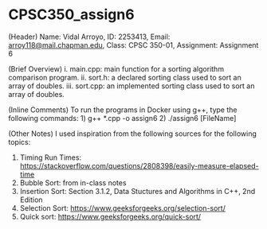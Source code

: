 # CPSC350_assign6

(Header) Name: Vidal Arroyo, ID: 2253413, Email: arroy118@mail.chapman.edu, Class: CPSC 350-01, Assignment: Assignment 6

(Brief Overview)
i. main.cpp: main function for a sorting algorithm comparison program.
ii. sort.h: a declared sorting class used to sort an array of doubles.
iii. sort.cpp: an implemented sorting class used to sort an array of doubles.


(Inline Comments) To run the programs in Docker using g++, type the following commands: 1) g++ *.cpp -o assign6 2) ./assign6 [FileName]

(Other Notes) I used inspiration from the following sources for the following topics:
1) Timing Run Times: https://stackoverflow.com/questions/2808398/easily-measure-elapsed-time
2) Bubble Sort: from in-class notes
3) Insertion Sort:  Section 3.1.2, Data Stuctures and Algorithms in C++, 2nd Edition
4) Selection Sort: https://www.geeksforgeeks.org/selection-sort/
5) Quick sort: https://www.geeksforgeeks.org/quick-sort/
